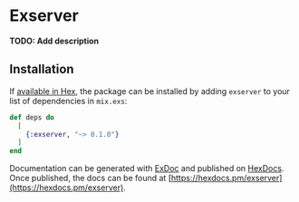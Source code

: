 # Exserver

**TODO: Add description**

## Installation

If [available in Hex](https://hex.pm/docs/publish), the package can be installed
by adding `exserver` to your list of dependencies in `mix.exs`:

```elixir
def deps do
  [
    {:exserver, "~> 0.1.0"}
  ]
end
```

Documentation can be generated with [ExDoc](https://github.com/elixir-lang/ex_doc)
and published on [HexDocs](https://hexdocs.pm). Once published, the docs can
be found at [https://hexdocs.pm/exserver](https://hexdocs.pm/exserver).

